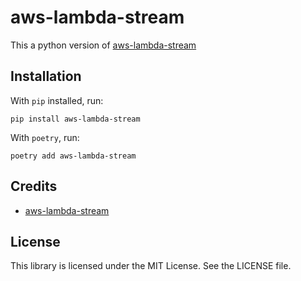 # aws-lambda-stream

This a python version of [aws-lambda-stream](https://github.com/jgilbert01/aws-lambda-stream)


## Installation
With `pip` installed, run:

````
pip install aws-lambda-stream
````

With `poetry`, run:
````
poetry add aws-lambda-stream
````

## Credits
- [aws-lambda-stream](https://github.com/jgilbert01/aws-lambda-stream)

## License
This library is licensed under the MIT License. See the LICENSE file.